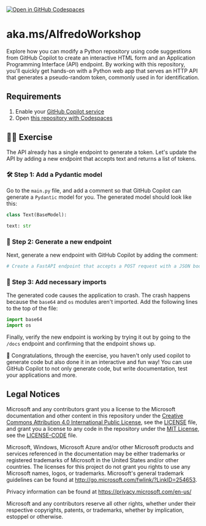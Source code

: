 [![Open in GitHub Codespaces](https://github.com/codespaces/badge.svg)](https://codespaces.new/MicrosoftDocs/mslearn-copilot-codespaces-python)

# aka.ms/AlfredoWorkshop

Explore how you can modify a Python repository using code suggestions from GitHub Copilot to create an interactive HTML form and an Application Programming Interface (API) endpoint. By working with this repository, you'll quickly get hands-on with a Python web app that serves an HTTP API that generates a pseudo-random token, commonly used in for identification.

## Requirements

1. Enable your [GitHub Copilot service](https://github.com/github-copilot/signup)
1. Open [this repository with Codespaces](https://codespaces.new/MicrosoftDocs/mslearn-copilot-codespaces-python)

## 💪🏽 Exercise

The API already has a single endpoint to generate a token. Let's update the API by adding a new endpoint that accepts text and returns a list of tokens.

### 🛠 Step 1: Add a Pydantic model

Go to the `main.py` file, and add a comment so that GitHub Copilot can generate a `Pydantic` model for you. The generated model should look like this:

```python
class Text(BaseModel): 

text: str
```

### 🔎 Step 2: Generate a new endpoint

Next, generate a new endpoint with GitHub Copilot by adding the comment: 

```python
# Create a FastAPI endpoint that accepts a POST request with a JSON body containing a single field called "text" and returns a checksum of the text 
```

### 🐍 Step 3: Add necessary imports

The generated code causes the application to crash. The crash happens because the `base64` and `os` modules aren't imported. Add the following lines to the top of the file:

```python
import base64 
import os
```

Finally, verify the new endpoint is working by trying it out by going to the `/docs` endpoint and confirming that the endpoint shows up.


🚀 Congratulations, through the exercise, you haven't only used copilot to generate code but also done it in an interactive and fun way! You can use GitHub Copilot to not only generate code, but write documentation, test your applications and more.


## Legal Notices

Microsoft and any contributors grant you a license to the Microsoft documentation and other content
in this repository under the [Creative Commons Attribution 4.0 International Public License](https://creativecommons.org/licenses/by/4.0/legalcode),
see the [LICENSE](LICENSE) file, and grant you a license to any code in the repository under the [MIT License](https://opensource.org/licenses/MIT), see the
[LICENSE-CODE](LICENSE-CODE) file.

Microsoft, Windows, Microsoft Azure and/or other Microsoft products and services referenced in the documentation
may be either trademarks or registered trademarks of Microsoft in the United States and/or other countries.
The licenses for this project do not grant you rights to use any Microsoft names, logos, or trademarks.
Microsoft's general trademark guidelines can be found at http://go.microsoft.com/fwlink/?LinkID=254653.

Privacy information can be found at https://privacy.microsoft.com/en-us/

Microsoft and any contributors reserve all other rights, whether under their respective copyrights, patents,
or trademarks, whether by implication, estoppel or otherwise.
